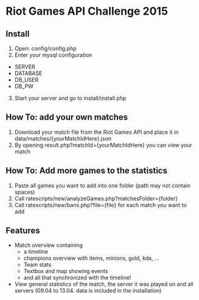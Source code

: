 # Riot Games API Challenge 2015
## Install
1. Open: config/config.php
2. Enter your mysql configuration
  - SERVER
  - DATABASE
  - DB\_USER
  - DB\_PW 
3. Start your server and go to install/install.php

## How To: add your own matches
1. Download your match file from the Riot Games API and place it in data/matches/{yourMatchIdHere}.json
2. By opening result.php?matchId={yourMatchIdHere} you can view your match

## How To: Add more games to the statistics
1. Paste all games you want to add into one folder (path may not contain spaces)
2. Call ratescripts/new/analyzeGames.php?matchesFolder={folder}
3. Call ratescripts/new/bans.php?file={file} for each match you want to add

## Features
 - Match overview containing
   - a timeline
   -  champions overview with items, minions, gold, kda, ...
   -  Team stats
   -  Textbox and map showing events
   -  and all that synchronized with the timeline!
 - View general statistics of the match, the server it was played on and all servers (09.04 to 13.04. data is included in the installation)
 
